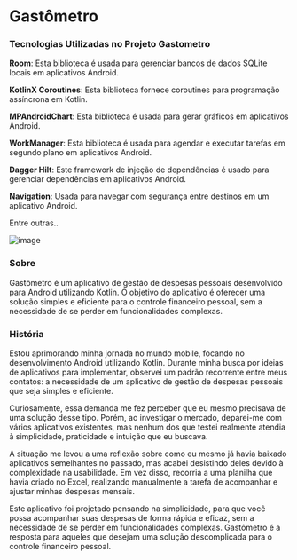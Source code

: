 # Gastômetro

### Tecnologias Utilizadas no Projeto Gastometro
**Room**: Esta biblioteca é usada para gerenciar bancos de dados SQLite locais em aplicativos Android.

**KotlinX Coroutines**: Esta biblioteca fornece coroutines para programação assíncrona em Kotlin.

**MPAndroidChart**: Esta biblioteca é usada para gerar gráficos em aplicativos Android.

**WorkManager**: Esta biblioteca é usada para agendar e executar tarefas em segundo plano em aplicativos Android.

**Dagger Hilt**: Este framework de injeção de dependências é usado para gerenciar dependências em aplicativos Android.

**Navigation**: Usada para navegar com segurança entre destinos em um aplicativo Android.

Entre outras..

![image](https://github.com/xandedutra161/gastometro-app/assets/141428908/f6a32854-c9ac-470c-a370-25b12b6109c2)

### Sobre

Gastômetro é um aplicativo de gestão de despesas pessoais desenvolvido para Android utilizando Kotlin. O objetivo do aplicativo é oferecer uma solução simples e eficiente para o controle financeiro pessoal, sem a necessidade de se perder em funcionalidades complexas.

### História

Estou aprimorando minha jornada no mundo mobile, focando no desenvolvimento Android utilizando Kotlin. Durante minha busca por ideias de aplicativos para implementar, observei um padrão recorrente entre meus contatos: a necessidade de um aplicativo de gestão de despesas pessoais que seja simples e eficiente.

Curiosamente, essa demanda me fez perceber que eu mesmo precisava de uma solução desse tipo. Porém, ao investigar o mercado, deparei-me com vários aplicativos existentes, mas nenhum dos que testei realmente atendia à simplicidade, praticidade e intuição que eu buscava.

A situação me levou a uma reflexão sobre como eu mesmo já havia baixado aplicativos semelhantes no passado, mas acabei desistindo deles devido à complexidade na usabilidade. Em vez disso, recorria a uma planilha que havia criado no Excel, realizando manualmente a tarefa de acompanhar e ajustar minhas despesas mensais.

Este aplicativo foi projetado pensando na simplicidade, para que você possa acompanhar suas despesas de forma rápida e eficaz, sem a necessidade de se perder em funcionalidades complexas. Gastômetro é a resposta para aqueles que desejam uma solução descomplicada para o controle financeiro pessoal.
